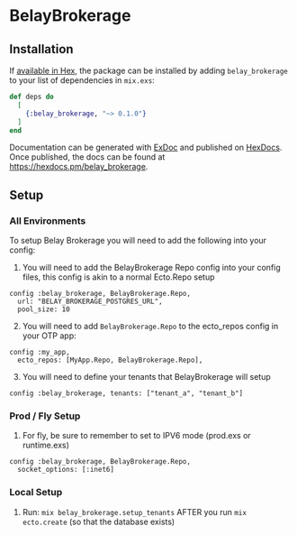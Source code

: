 # BelayBrokerage

## Installation

If [available in Hex](https://hex.pm/docs/publish), the package can be installed
by adding `belay_brokerage` to your list of dependencies in `mix.exs`:

```elixir
def deps do
  [
    {:belay_brokerage, "~> 0.1.0"}
  ]
end
```

Documentation can be generated with [ExDoc](https://github.com/elixir-lang/ex_doc)
and published on [HexDocs](https://hexdocs.pm). Once published, the docs can
be found at <https://hexdocs.pm/belay_brokerage>.

## Setup

### All Environments

To setup Belay Brokerage you will need to add the following into your config:

1. You will need to add the BelayBrokerage Repo config into your config files, this config is akin to a normal Ecto.Repo setup

```
config :belay_brokerage, BelayBrokerage.Repo,
  url: "BELAY_BROKERAGE_POSTGRES_URL",
  pool_size: 10
```

2. You will need to add `BelayBrokerage.Repo` to the ecto_repos config in your OTP app:

```
config :my_app,
  ecto_repos: [MyApp.Repo, BelayBrokerage.Repo],
```

3. You will need to define your tenants that BelayBrokerage will setup

```
config :belay_brokerage, tenants: ["tenant_a", "tenant_b"]
```

### Prod / Fly Setup

1. For fly, be sure to remember to set to IPV6 mode (prod.exs or runtime.exs)
```
config :belay_brokerage, BelayBrokerage.Repo,
  socket_options: [:inet6]
```

### Local Setup

1. Run: `mix belay_brokerage.setup_tenants` AFTER you run `mix ecto.create` (so that the database exists)


